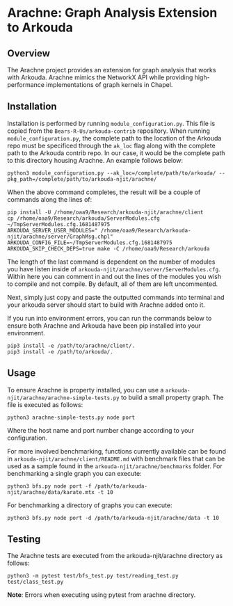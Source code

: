 # Arachne: Graph Analysis Extension to Arkouda

## Overview
The Arachne project provides an extension for graph analysis that works with Arkouda. Arachne mimics the NetworkX API while providing high-performance implementations of graph kernels in Chapel. 

## Installation
Installation is performed by running `module_configuration.py`. This file is copied from the `Bears-R-Us/arkouda-contrib` repository. When running `module_configuration.py`, the complete path to the location of the Arkouda repo must be specificed through the `ak_loc` flag along with the complete path to the Arkouda contrib repo. In our case, it would be the complete path to this directory housing Arachne. An example follows below:

```
python3 module_configuration.py --ak_loc=/complete/path/to/arkouda/ --pkg_path=/complete/path/to/arkouda-njit/arachne/
```

When the above command completes, the result will be a couple of commands along the lines of:
```
pip install -U /rhome/oaa9/Research/arkouda-njit/arachne/client
cp /rhome/oaa9/Research/arkouda/ServerModules.cfg ~/TmpServerModules.cfg.1681487975
ARKOUDA_SERVER_USER_MODULES=" /rhome/oaa9/Research/arkouda-njit/arachne/server/GraphMsg.chpl" ARKOUDA_CONFIG_FILE=~/TmpServerModules.cfg.1681487975 ARKOUDA_SKIP_CHECK_DEPS=true make -C /rhome/oaa9/Research/arkouda
```

The length of the last command is dependent on the number of modules you have listen inside of `arkouda-njit/arachne/server/ServerModules.cfg`. Within here you can comment in and out the lines of the modules you wish to compile and not compile. By default, all of them are left uncommented.

Next, simply just copy and paste the outputted commands into terminal and your arkouda server should start to build with Arachne added onto it. 

If you run into environment errors, you can run the commands below to ensure both Arachne and Arkouda have been pip installed into your environment. 
```
pip3 install -e /path/to/arachne/client/.
pip3 install -e /path/to/arkouda/.
```

## Usage
To ensure Arachne is property installed, you can use a `arkouda-njit/arachne/arachne-simple-tests.py` to build a small property graph. The file is executed as follows:
```
python3 arachne-simple-tests.py node port
```
Where the host name and port number change according to your configuration.

For more involved benchmarking, functions currently available can be found in `arkouda-njit/arachne/client/README.md` with benchmark files that can be used as a sample found in the `arkouda-njit/arachne/benchmarks` folder. For benchmarking a single graph you can execute: 
```
python3 bfs.py node port -f /path/to/arkouda-njit/arachne/data/karate.mtx -t 10
```

For benchmarking a directory of graphs you can execute: 
```
python3 bfs.py node port -d /path/to/arkouda-njit/arachne/data -t 10
```

## Testing
The Arachne tests are executed from the arkouda-njit/arachne directory as follows:
```
python3 -m pytest test/bfs_test.py test/reading_test.py test/class_test.py
```
**Note**: Errors when executing using pytest from arachne directory. 
